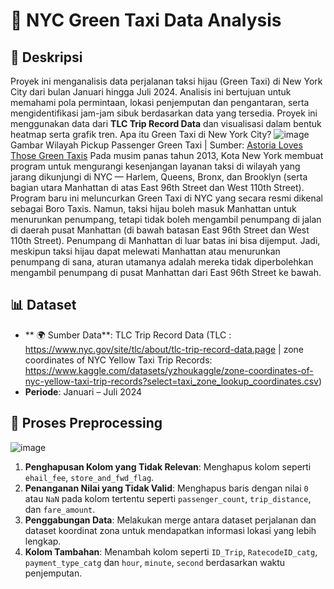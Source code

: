 # 🚖 NYC Green Taxi Data Analysis

## 📖 Deskripsi
Proyek ini menganalisis data perjalanan taksi hijau (Green Taxi) di New York City dari bulan Januari hingga Juli 2024. Analisis ini bertujuan untuk memahami pola permintaan, lokasi penjemputan dan pengantaran, serta mengidentifikasi jam-jam sibuk berdasarkan data yang tersedia. Proyek ini menggunakan data dari **TLC Trip Record Data** dan visualisasi dalam bentuk heatmap serta grafik tren.
Apa itu Green Taxi di New York City?
![image](https://github.com/user-attachments/assets/3b78a8ed-ee59-4e90-86bf-569e0ae0d2be)
Gambar Wilayah Pickup Passenger Green Taxi | Sumber: [Astoria Loves Those Green Taxis](https://weheartastoria.com/2014/06/astoria-loves-those-green-taxis/)
  Pada musim panas tahun 2013, Kota New York membuat program untuk mengurangi kesenjangan layanan taksi di wilayah yang jarang dikunjungi di NYC — Harlem, Queens, Bronx, dan Brooklyn (serta bagian utara Manhattan di atas East 96th Street dan West 110th Street). Program baru ini meluncurkan Green Taxi di NYC yang secara resmi dikenal sebagai Boro Taxis.
Namun, taksi hijau boleh masuk Manhattan untuk menurunkan penumpang, tetapi tidak boleh mengambil penumpang di jalan di daerah pusat Manhattan (di bawah batasan East 96th Street dan West 110th Street). Penumpang di Manhattan di luar batas ini bisa dijemput. Jadi, meskipun taksi hijau dapat melewati Manhattan atau menurunkan penumpang di sana, aturan utamanya adalah mereka tidak diperbolehkan mengambil penumpang di pusat Manhattan dari East 96th Street ke bawah.

## 📊 Dataset
- ** 🌍 Sumber Data**: TLC Trip Record Data
  (TLC : https://www.nyc.gov/site/tlc/about/tlc-trip-record-data.page | zone coordinates of NYC Yellow Taxi Trip Records: https://www.kaggle.com/datasets/yzhoukaggle/zone-coordinates-of-nyc-yellow-taxi-trip-records?select=taxi_zone_lookup_coordinates.csv)
- **Periode**: Januari – Juli 2024

## 🔄 Proses Preprocessing
![image](https://github.com/user-attachments/assets/73d6b088-803f-4d28-829b-7d2fcdf23a20)
1. **Penghapusan Kolom yang Tidak Relevan**: Menghapus kolom seperti `ehail_fee`, `store_and_fwd_flag`.
2. **Penanganan Nilai yang Tidak Valid**: Menghapus baris dengan nilai `0` atau `NaN` pada kolom tertentu seperti `passenger_count`, `trip_distance`, dan `fare_amount`.
3. **Penggabungan Data**: Melakukan merge antara dataset perjalanan dan dataset koordinat zona untuk mendapatkan informasi lokasi yang lebih lengkap.
4. **Kolom Tambahan**: Menambah kolom seperti `ID_Trip`, `RatecodeID_catg`, `payment_type_catg` dan `hour`, `minute`, `second` berdasarkan waktu penjemputan.
